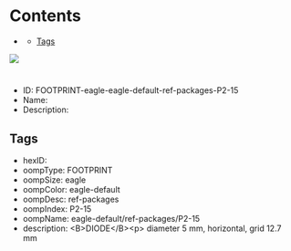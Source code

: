 



Contents
========

* [](#)
	* [Tags](#tags)
  
![][im]
# 

- ID: FOOTPRINT-eagle-eagle-default-ref-packages-P2-15
- Name: 
- Description: 

## Tags

- hexID: 
- oompType: FOOTPRINT
- oompSize: eagle
- oompColor: eagle-default
- oompDesc: ref-packages
- oompIndex: P2-15
- oompName: eagle-default/ref-packages/P2-15
- description: &lt;B&gt;DIODE&lt;/B&gt;&lt;p&gt;&#xD;
diameter 5 mm, horizontal, grid 12.7 mm



[im]: image.png
